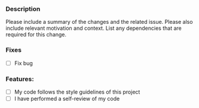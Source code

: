 ### Description
Please include a summary of the changes and the related issue. Please also include relevant motivation and context. List any dependencies that are required for this change.


### Fixes

- [ ] Fix bug 

### Features:

- [ ] My code follows the style guidelines of this project
- [ ] I have performed a self-review of my code
